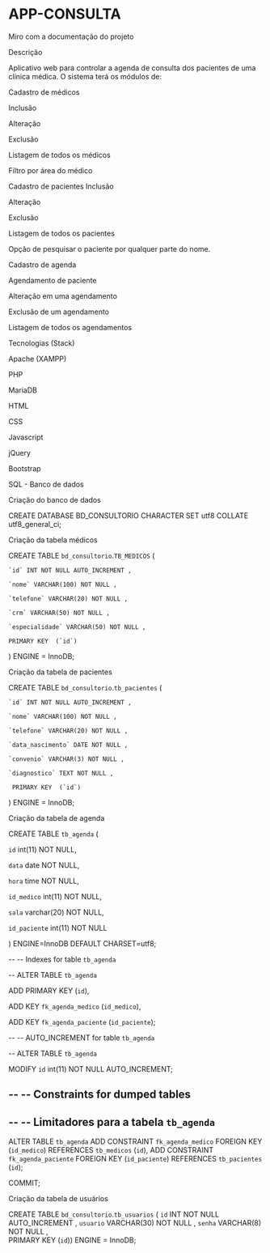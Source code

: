 # APP-CONSULTA
Miro com a documentação do projeto


Descrição

Aplicativo web para controlar a agenda de consulta dos pacientes de uma clínica médica. O sistema terá os módulos de:


Cadastro de médicos

Inclusão

Alteração

Exclusão

Listagem de todos os médicos

Filtro por área do médico

Cadastro de pacientes
Inclusão

Alteração

Exclusão

Listagem de todos os pacientes

Opção de pesquisar o paciente por qualquer parte do nome.

Cadastro de agenda

Agendamento de paciente

Alteração em uma agendamento

Exclusão de um agendamento

Listagem de todos os agendamentos

Tecnologias (Stack)

Apache (XAMPP)

PHP

MariaDB

HTML

CSS

Javascript

jQuery

Bootstrap

SQL - Banco de dados



Criação do banco de dados

CREATE DATABASE BD_CONSULTORIO CHARACTER SET utf8 COLLATE utf8_general_ci;

Criação da tabela médicos

CREATE TABLE `bd_consultorio`.`TB_MEDICOS` ( 

    `id` INT NOT NULL AUTO_INCREMENT , 
    
    `nome` VARCHAR(100) NOT NULL ,  
    
    `telefone` VARCHAR(20) NOT NULL ,  
    
    `crm` VARCHAR(50) NOT NULL ,  
    
    `especialidade` VARCHAR(50) NOT NULL ,
    
    PRIMARY KEY  (`id`)
) 
ENGINE = InnoDB;

Criação da tabela de pacientes

CREATE TABLE `bd_consultorio`.`tb_pacientes` ( 

    `id` INT NOT NULL AUTO_INCREMENT ,  
    
    `nome` VARCHAR(100) NOT NULL ,  
    
    `telefone` VARCHAR(20) NOT NULL ,  
    
    `data_nascimento` DATE NOT NULL ,  
    
    `convenio` VARCHAR(3) NOT NULL ,  
    
    `diagnostico` TEXT NOT NULL ,   
    
     PRIMARY KEY  (`id`)
) 
ENGINE = InnoDB;

Criação da tabela de agenda

CREATE TABLE `tb_agenda` (

  `id` int(11) NOT NULL,
  
  `data` date NOT NULL,
  
  `hora` time NOT NULL,
  
  `id_medico` int(11) NOT NULL,
  
  `sala` varchar(20) NOT NULL,
  
  `id_paciente` int(11) NOT NULL
  
) ENGINE=InnoDB DEFAULT CHARSET=utf8;


--
-- Indexes for table `tb_agenda`

--
ALTER TABLE `tb_agenda`

  ADD PRIMARY KEY (`id`),
  
  ADD KEY `fk_agenda_medico` (`id_medico`),
  
  ADD KEY `fk_agenda_paciente` (`id_paciente`);
  

--
-- AUTO_INCREMENT for table `tb_agenda`

--
ALTER TABLE `tb_agenda`

  MODIFY `id` int(11) NOT NULL AUTO_INCREMENT;
  

--
-- Constraints for dumped tables
--

--
-- Limitadores para a tabela `tb_agenda`
--
ALTER TABLE `tb_agenda`
  ADD CONSTRAINT `fk_agenda_medico` 
  FOREIGN KEY (`id_medico`)
  REFERENCES `tb_medicos` (`id`),
  ADD CONSTRAINT `fk_agenda_paciente`
  FOREIGN KEY (`id_paciente`)
  REFERENCES `tb_pacientes` (`id`);
  
COMMIT;

Criação da tabela de usuários

CREATE TABLE `bd_consultorio`.`tb_usuarios` 
( `id` INT NOT NULL AUTO_INCREMENT , 
`usuario` VARCHAR(30) NOT NULL , 
`senha` VARCHAR(8) NOT NULL ,  
PRIMARY KEY  (`id`)) ENGINE = InnoDB;
